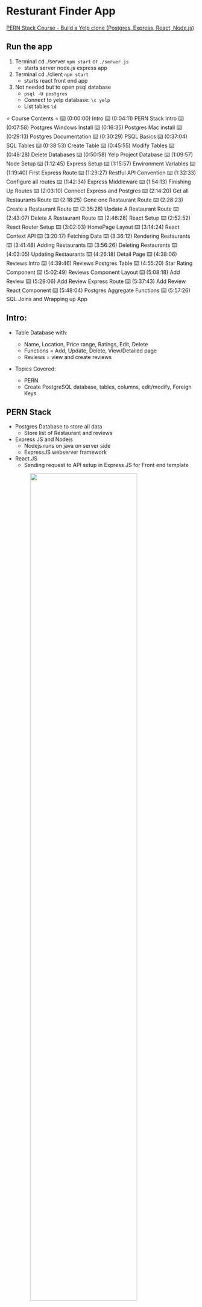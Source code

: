 # Resturant Finder App

[PERN Stack Course - Build a Yelp clone (Postgres, Express, React, Node.js)](https://www.youtube.com/watch?v=J01rYl9T3BU&list=PLxk1NDS82Cw4wBTQcKfkFLu457mRdPp9c&index=15&t=45s)

## Run the app

1. Terminal cd ./server `npm start` or `./server.js`
   - starts server node.js express app
2. Terminal cd ./client `npm start`
   - starts react front end app
3. Not needed but to open psql database
   - `psql -U postgres`
   - Connect to yelp database: `\c yelp`
   - List tables `\d`

⭐️ Course Contents ⭐️
⌨️ (0:00:00) Intro
⌨️ (0:04:11) PERN Stack Intro
⌨️ (0:07:58) Postgres Windows Install
⌨️ (0:16:35) Postgres Mac install
⌨️ (0:29:13) Postgres Documentation
⌨️ (0:30:29) PSQL Basics
⌨️ (0:37:04) SQL Tables
⌨️ (0:38:53) Create Table
⌨️ (0:45:55) Modify Tables
⌨️ (0:48:28) Delete Databases
⌨️ (0:50:58) Yelp Project Database
⌨️ (1:09:57) Node Setup
⌨️ (1:12:45) Express Setup
⌨️ (1:15:57) Environment Variables
⌨️ (1:19:40) First Express Route
⌨️ (1:29:27) Restful API Convention
⌨️ (1:32:33) Configure all routes
⌨️ (1:42:34) Express Middleware
⌨️ (1:54:13) Finishing Up Routes
⌨️ (2:03:10) Connect Express and Postgres
⌨️ (2:14:20) Get all Restaurants Route
⌨️ (2:18:25) Gone one Restaurant Route
⌨️ (2:28:23) Create a Restaurant Route
⌨️ (2:35:28) Update A Restaurant Route
⌨️ (2:43:07) Delete A Restaurant Route
⌨️ (2:46:28) React Setup
⌨️ (2:52:52) React Router Setup
⌨️ (3:02:03) HomePage Layout
⌨️ (3:14:24) React Context API
⌨️ (3:20:17) Fetching Data
⌨️ (3:36:12) Rendering Restaurants
⌨️ (3:41:48) Adding Restaurants
⌨️ (3:56:26) Deleting Restaurants
⌨️ (4:03:05) Updating Restaurants
⌨️ (4:26:18) Detail Page
⌨️ (4:38:06) Reviews Intro
⌨️ (4:39:46) Reviews Postgres Table
⌨️ (4:55:20) Star Rating Component
⌨️ (5:02:49) Reviews Component Layout
⌨️ (5:08:18) Add Review
⌨️ (5:29:06) Add Review Express Route
⌨️ (5:37:43) Add Review React Component
⌨️ (5:48:04) Postgres Aggregate Functions
⌨️ (5:57:26) SQL Joins and Wrapping up App

## Intro:

- Table Database with:

  - Name, Location, Price range, Ratings, Edit, Delete
  - Functions = Add, Update, Delete, View/Detailed page
  - Reviews = view and create reviews

- Topics Covered:
  - PERN
  - Create PostgreSQL database, tables, columns, edit/modify, Foreign Keys

## PERN Stack

- Postgres Database to store all data
  - Store list of Restaurant and reviews
- Express JS and Nodejs
  - Nodejs runs on java on server side
  - ExpressJS webserver framework
- React.JS
  - Sending request to API setup in Express JS for Front end template

<img src="./PERN_Stack.png" width="75%" style="margin-left:auto; margin-right: auto; display:block;">
    
- shows how the parts connect
- HTTP POST, GET, PUT, DELETE sent from React -> Node/Express
- Node/Express completes those operations to the Postgres SQL database

---

## Window Install Postgres

- Google postgresql.org and download windows version installer from enterprisedb page.
- Download latest PostgreSQL version
- Run through installer
- Select default directory
- Needs: PostgreSQL Server, pgAdmin 4 (gui), Stack Builder, and CLI Tools
- Create superuser and password. Store these
- Select Port to use (5432 Default)

### Setup SQL on local machine

- open PSQL (terminal of SQL) under PostgresSQL from start menu
- Connect local host (127.0.0.1) or if connecting to server held database input it's IP address here.
- Connect to name of database. Default database made during install (postgres)
- Input Port: 5432 or what you put during install
- Username: input your username created
- Password: input your password
- This will then open the database in terminal
- add C/Program Files/PostgreSQL/Version/bin/psql to PATH
- Add this path to Enviornment Variables in PATH.

## Postgres Documentation

- Open Postrgres Documentation page
  - [PostgreSQL Documentation](https://www.postgresql.org/docs/15/index.html)
  - [PostgresSQL Tutorial](https://postgresqltutorial.com/)

## PSQL Basic Commands

- cmd starts with `\`
- `\?` for help
- `\l` - list all databases on server
- `CREATE DATABASE database_name`
  - Create a databse
- `\c database`

  - Connect to database

- Create table

```
CREATE TABLE [IF NOT EXISTS] table_name (
   column1 datatype(length) column_contraint,
   column2 datatype(length) column_contraint,
   column3 datatype(length) column_contraint,
   table_constraints
);

```

```
CREATE TABLE products (
    id INT,
    name VARCHAR(50),
    price INT,
    on_sale BOOLEAN
);
```

- Create a table in a database
- `\d`
  - list tables
- `ALTER TABLE products ADD COLUMN featured BOOLEAN;`
  - Add a column to a table
- `ALTER TABLE products DROP COLUMN featured;`
  - Drop a column from a table
- `DROP TABLE products;`
  - Drop/delete table
- `DROP DATABASE name;`

  - Delete database

- `UDPATE {table} SET {column} = {value} WHERE {column_search} = {value}`
  - update a row in a table

## Example Yelp Table

- Create a yelp table for resturants
  - BIGSERIAL - force a unique ID
  - PRIMARY KEY - set indexing on primary key
  - Constraints:
    - NOT NULL - force data required for field to add
    - 1 <= price_range <= 5

```
CREATE TABLE restaurants (
    id BIGSERIAL NOT NULL PRIMARY KEY,
    name VARCHAR(50) NOT NULL,
    location VARCHAR(50) NOT NULL,
    price_range INT NOT NULL check(price_range >= 1 and price_range <=5)
);
```

Insert Data

```
-- Insert some data
INSERT INTO restaurants( name, location, price_range) VALUES ('pizza hut', 'vegas', 2 ) RETURN *;

```

Update Data

```
- `UDPATE resturants SET {column} = {value} WHERE {column_search} = {value}`
  - update a row in a table
```

Delete Data

```
DELETE FROM restaurants WHERE id = {id value}
```

## Node.JS

- Download from nodejs.org
- Two directories to organize project "yelp"
  - client
  - server
- cd into server

  - `npm init -y`
  - create package.json file
  - `npm install express`

    - package.json file should now hve dependecies "express"
    - package-lock.json
    - node_modules

  - server.js
    - entry point to backend. Create express app, listening on port
    - import express
    - create obj instance of express
    - listen on port(3005) give callback function

- run server
  - `node server.js`

### Enviornment Variables

- avoid hard coding values between development and production env variables
- dotenv - package for managing enviornment variables
- install with `npm install dotenv`
- import with `require("dotenv").config();`
- create a `.env` file
- use with `process.env.{.env variable} || {dafault value if undefind}`

### express route

- route for each CRUD/REST api
  - CREATE, GET, UPDATE, DELETE
- `app.get("/url_end_point")`
  - http://localhost:3001/getRestaurants
  - When going to this address it will go to this function's callback
- app.post
- app.patch
- app.put

- postman
  - Test APIs and server when front end is not done. The post, create, update, delete crud commands will not run using web page url.
  - Can construct any HTTP method you want (post, put, patch, etc.)
  - an add headers, authorization,

## Restaurant Routes - Restful API Convetions

<table>
    <tr>
        <th>Crud Operation</th>
        <th>Method</th>
        <th>URL</th>
    </tr>
    <tr>
        <td>Retrieve All Restaurants</td>
        <td>GET</td>
        <td>/api/v1/restaurants</td>
    </tr>
    <tr>
        <td>Retrieve One Resturant</td>
        <td>GET</td>
        <td>/api/v1/restaurants/:id</td>
    </tr>
    <tr>
        <td>Create Restaurant</td>
        <td>POST</td>
        <td>/api/v1/restaurants</td>
    </tr>
    <tr>
        <td>Update Restaurant</td>
        <td>PUT</td>
        <td>/api/v1/restaurants/:id</td>
    </tr>
    <tr>
        <td>Delete Restaurant</td>
        <td>DELETE</td>
        <td>/api/v1/restaurants/:id</td>
    </tr>
</table>

- Naming convention
  - api - know route is api in application
  - v1 - set flexiblity to have users use old v1 version of api while v2 can be setup for "testing" then just change front end routes
  - `:<id>` id can be any value to retrieve individual restaurant
  - PUT - update, could also use PATCH. Needs the `id` cause you have to update only one restaurant.
    - PUT needs ALL params of line to update
  - DELETE with id as well.

## Configuring routes from table

- Setup skeleton of routes

- get `/api/v1/restaurants/:id` req review

  - params: {id: '<value passed from http request>'}

- POST `/api/v1/restaurants`
  - use post function in express
  - postman uses body -> raw -> json fill json file to post it.
  - data is retrieved in middleware

## Aside: Middleware

![Alt text](Express_Middleware.png)

- Middleware sits between route-handler and the request. It will adjust data as needed before sedning it back.
- It has access to Request and Response.
- Can reduce code complexity if used properly.
- Defined as another callback
- applies to all requests coming in
- Each app.get/post/delete is a middleware, these are just the last middleware to call.
- Requires `app.use( (req, res, next) => callback)`

  - next needs to be called to pass to next handler.

- Middleware is called in order it is placed in script. The route searching for first matching request route. It is sequential, so can run multiple middleware packs

- Third party middleware:
  - Morgan a logger middleware
    - `npm i morgan`
    - `const morgan = require("morgan");`
    - `app.use(morgan("format type"))`
  - express.json()
    - comes with express and converts body of post message to json
    - adds `req.body` object

## Connecting PostgreSQL database to express

[node-postgres](www.node-postgres.com)

- Use guides/Express with async/await and suggested Proejct structure

Setup the scripts with ./server/db/index.js following guide of Express with async/await from website.

Recommend to setup connection with .env variables over hardcoding.

**Warning:** do not use Template Strings for SQL query inputs. This is vulnerable to SQL Injection. Instead use **Parameterized Queries**

# React front end

- Change directory to `client` folder
- install react `$npm install create-react-app -g`
- run `create-react-app .`
  - this creates src fodler and new app application. Delete all files in src
  - Create index.js
  - App.jsx
- Use ES7React/Redux/Graph VS code extension

in App.jsx

- define app
- export default app

index.js

- import APp from ./App
- render the /App on root

Sytling Bootstrap and font awesome

- copy bootstrap .css style sheet link and put in <head> of index.html
  - [Bootstrap](https://getbootstrap.com/docs/5.3/getting-started/introduction/)
- copy fontawesome into .css style sheet link into <head> of index.html. Search from **cdnjs**
  - [cdnjs lookup](https://cdnjs.com/libraries/font-awesome)

## React Router Setup

Front end routes not dependent on backend route names. Pages to make are:

- Home page: `/`
- Restaurant details: `/restaurants/:id`
  - Gives each restaurant their own pag
- UPdate Restaurant: `/restaurants/:id/update`

Requires library for routing: `React Router` : `npm install react-router-dom`

Folder structure, add files:

- src/routes/Home.jsx UpdatePage.jsx, RestaurantdetailPage.jsx

### Create a skeleton for route pages:

- `rafce` to create template React page for each page

### Setup App.jsx

- import BrowserRouter - Router, Routes, route from react-router-dom
- routes defined in `<Router>` tag
  - Route exact page "/" component={}

## React Page layouts

Folder Structure:

- Components kept in `./client/src/components/file.jsx`
- Routes pages kept in `./client/src/routes/file.jsx`
- Top level app in `./client/src/App.jsx`

Importing components -> routes -> App.jsx

### HomePage Layout

Includes components:

- Header
- Add restaurant
- List restaurants

Style them with `rafce` for template:

- Use bootsrap classes for styling and HTML to be returned
- place HTML into the `return` of each `const <component> = () => {return()}` then `export dafault <Component>`

Import into the respective src/routes/page.jsx

## Connecting Front to Backend Server

### Context API

Stores results from backend in Context API. Benefits:

- all components can retrieve data from context API. No need for props, lifting state.
- Think of this as setting "global" parameters
-
- This is in replace of a local state which has more scope limitations, but may be needed for larger projects

`client/src/context/RestaurantsContexts.js`

Context provider component - propso all components have access to state

### Fetching Data from Backend

1. Terminal setup
   - server dir install axios for api calls to backend. Prefered for better formatting
   - other option is fetch api
2. Directory in src/api/restaurantfinder.js
   - `import axios from "axios"`
   - `export axios.create(baseURL: "http://localhost:<port>)`
3. In RestaurantList import `RestaurantFinder from "../apis/RestaurantFinder"`
   - useEffect()
     - Run when component mounts.
     - Run hook only when mount compnent with `,[]` placed after callback
     - Make api call in useEffect() callback
     - use try/catch block with async/await
     - Use `ResturantFinder.get({BaseURL/api path ext})` do not need to reinclude BaseURL
     - response will show up in console.log placed in the api folder calls.
   - CORS: express will only except requests from a specific domain
     - Server on localhost:3001, client on localhost:3002
     - Needs policy in express to allow these domains to communicate
     - Can add using middleware in server.js app.use(cors());
     - Cors for future reading.
   - `{restaurants, setRestaurants} useContext(RestaurantsContext)`
     - store the api call response and put into the "context"
     - store the hooks of that component, `RestaurantList`
